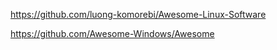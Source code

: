 <https://github.com/luong-komorebi/Awesome-Linux-Software>


<https://github.com/Awesome-Windows/Awesome>